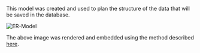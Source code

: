 This model was created and used to plan the structure of the data that will be saved in the database.

![ER-Model](http://www.plantuml.com/plantuml/svg/7SOz3i9G203Wg-W57hkxSN7o0aqBn18VOFY9UdkJVjDt5iFPn1tpj5Uzym8GwsSyfVRUEZdGhTXge2lS-tiB_a6voaje0rt5G9ru9bmVox65E74e_G40)

The above image was rendered and embedded using the method described [here](https://stackoverflow.com/a/32771815/10764995).